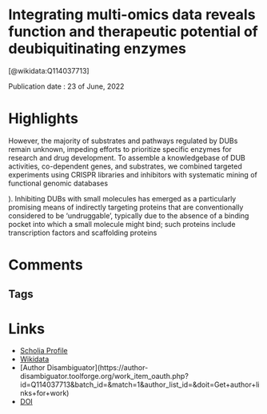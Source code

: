 
Integrating multi-omics data reveals function and therapeutic potential of deubiquitinating enzymes
===================================================================================================
  
  [@wikidata:Q114037713]  
  
Publication date : 23 of June, 2022  

# Highlights

 However, the majority of substrates and pathways regulated by DUBs remain unknown, impeding efforts to prioritize specific enzymes for research and drug development. To assemble a knowledgebase of DUB activities, co-dependent genes, and substrates, we combined targeted experiments using CRISPR libraries and inhibitors with systematic mining of functional genomic databases


 ). Inhibiting DUBs with small molecules has emerged as a particularly promising means of indirectly targeting proteins that are conventionally considered to be ‘undruggable’, typically due to the absence of a binding pocket into which a small molecule might bind; such proteins include transcription factors and scaffolding proteins


 
# Comments

## Tags

# Links
  
 * [Scholia Profile](https://scholia.toolforge.org/work/Q114037713)  
 * [Wikidata](https://www.wikidata.org/wiki/Q114037713)  
 * [Author Disambiguator](https://author-
disambiguator.toolforge.org/work_item_oauth.php?id=Q114037713&batch_id=&match=1&author_list_id=&doit=Get+author+links+for+work)  
 * [DOI](https://doi.org/10.7554/ELIFE.72879)  
